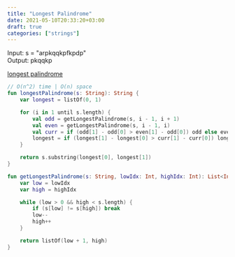 ```yaml
---
title: "Longest Palindrome"
date: 2021-05-10T20:33:20+03:00
draft: true
categories: ["strings"]
---
```


Input: s = "arpkqqkpfkpdp" \
Output: pkqqkp

[longest palindrome](https://github.com/solairerove/algs4-leprosorium/blob/master/src/main/kotlin/com/github/solairerove/algs4/leprosorium/strings/LongestPalindrome.kt)

```kotlin
// O(n^2) time | O(n) space
fun longestPalindrome(s: String): String {
    var longest = listOf(0, 1)

    for (i in 1 until s.length) {
        val odd = getLongestPalindrome(s, i - 1, i + 1)
        val even = getLongestPalindrome(s, i - 1, i)
        val curr = if (odd[1] - odd[0] > even[1] - odd[0]) odd else even
        longest = if (longest[1] - longest[0] > curr[1] - curr[0]) longest else curr
    }

    return s.substring(longest[0], longest[1])
}

fun getLongestPalindrome(s: String, lowIdx: Int, highIdx: Int): List<Int> {
    var low = lowIdx
    var high = highIdx

    while (low > 0 && high < s.length) {
        if (s[low] != s[high]) break
        low--
        high++
    }

    return listOf(low + 1, high)
}
```
